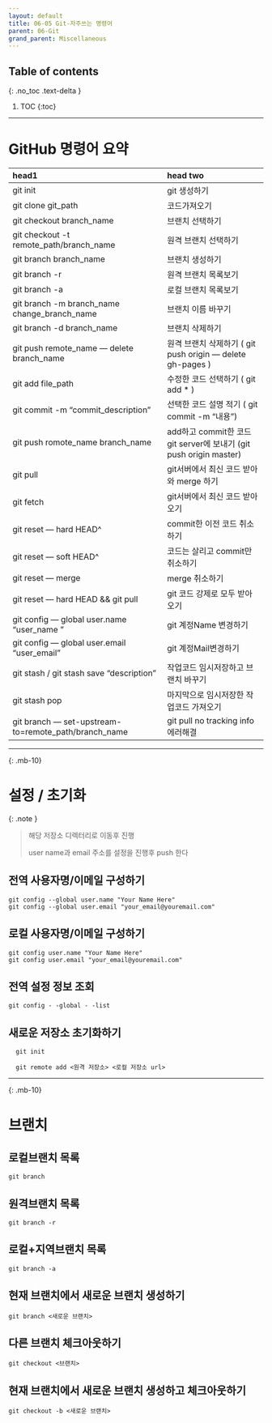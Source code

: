 ```yaml
---
layout: default
title: 06-05 Git-자주쓰는 명령어
parent: 06-Git
grand_parent: Miscellaneous
---
```


## Table of contents
{: .no_toc .text-delta }

1. TOC
{:toc}

---


# GitHub 명령어 요약

| head1        | head two          |
|:-------------|:------------------|
|git init                                 | git 생성하기|
|git clone git_path                       |코드가져오기|
|git checkout branch_name                 |브랜치 선택하기|
|git checkout -t remote_path/branch_name  |원격 브랜치 선택하기|
|git branch branch_name                       |브랜치 생성하기|
|git branch -r                                |원격 브랜치 목록보기|
|git branch -a                                |로컬 브랜치 목록보기|
|git branch -m branch_name change_branch_name |브랜치 이름 바꾸기|
|git branch -d branch_name                    |브랜치 삭제하기|
|git push remote_name — delete branch_name    | 원격 브랜치 삭제하기 ( git push origin — delete gh-pages )|
| git add file_path | 수정한 코드 선택하기 ( git add * )|
| git commit -m “commit_description” | 선택한 코드 설명 적기 ( git commit -m “내용”)|
| git push romote_name branch_name | add하고 commit한 코드 git server에 보내기 (git push origin master)|
| git pull | git서버에서 최신 코드 받아와 merge 하기|
| git fetch | git서버에서 최신 코드 받아오기|
| git reset — hard HEAD^ | commit한 이전 코드 취소하기|
| git reset — soft HEAD^ | 코드는 살리고 commit만 취소하기|
| git reset — merge | merge 취소하기|
| git reset — hard HEAD && git pull | git 코드 강제로 모두 받아오기|
| git config — global user.name “user_name ” | git 계정Name 변경하기|
| git config — global user.email “user_email” | git 계정Mail변경하기|
| git stash / git stash save “description” | 작업코드 임시저장하고 브랜치 바꾸기|
| git stash pop | 마지막으로 임시저장한 작업코드 가져오기|
| git branch — set-upstream-to=remote_path/branch_name | git pull no tracking info 에러해결|

---
{: .mb-10}
 
# 설정 / 초기화

  {: .note }
  >
  > 해당 저장소 디렉터리로 이동후 진행
  >
  > user name과 email 주소를 설정을 진행후 push 한다
  >
  >

  ## 전역 사용자명/이메일 구성하기

  ```
  git config --global user.name "Your Name Here"
  git config --global user.email "your_email@youremail.com"

  ```

  ## 로컬 사용자명/이메일 구성하기

  ```
  git config user.name "Your Name Here"
  git config user.email "your_email@youremail.com"

  ```
  ## 전역 설정 정보 조회

  `git config - -global - -list`

  ## 새로운 저장소 초기화하기

  ```
    git init  

    git remote add <원격 저장소> <로컬 저장소 url> 

  ```

---
{: .mb-10}
 
# 브랜치


  ## 로컬브랜치 목록

  `git branch`

  ## 원격브랜치 목록

  `git branch -r`

  ## 로컬+지역브랜치 목록

  `git branch -a`

  ## 현재 브랜치에서 새로운 브랜치 생성하기

  `git branch <새로운 브랜치>`

  ## 다른 브랜치 체크아웃하기

  `git checkout <브랜치>`

  ## 현재 브랜치에서 새로운 브랜치 생성하고 체크아웃하기

  `git checkout -b <새로운 브랜치>`

  

 